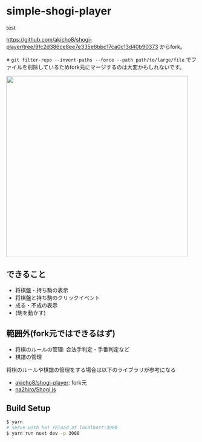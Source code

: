 # simple-shogi-player
test

https://github.com/akicho8/shogi-player/tree/9fc2d386ce8ee7e335e6bbc17ca0c13d40b90373 からfork。

※ `git filter-repo --invert-paths --force --path path/to/large/file` でファイルを削除しているためfork元にマージするのは大変かもしれないです。

<p><img src="https://raw.github.com/st34-satoshi/simple-shogi-player/master/application.png" height="480" /></p>

## できること
- 将棋盤・持ち駒の表示
- 将棋盤と持ち駒のクリックイベント
- 成る・不成の表示
- (駒を動かす)

## 範囲外(fork元ではできるはず)
- 将棋のルールの管理: 合法手判定・手番判定など
- 棋譜の管理

将棋のルールや棋譜の管理をする場合は以下のライブラリが参考になる
- [akicho8/shogi-player](https://github.com/akicho8/shogi-player): fork元
- [na2hiro/Shogi.js](https://github.com/na2hiro/Shogi.js/)


## Build Setup

```bash
$ yarn
# serve with hot reload at localhost:3000
$ yarn run nuxt dev -p 3000
```

